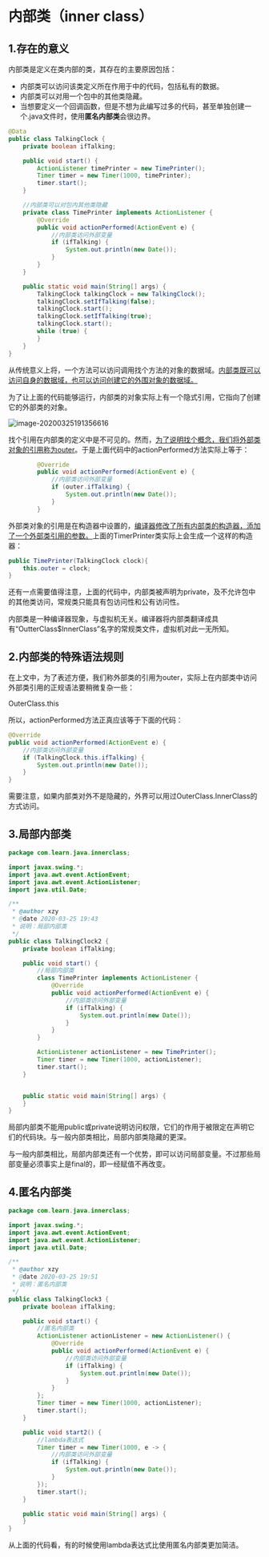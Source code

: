 # 内部类（inner class）

## 1.存在的意义

内部类是定义在类内部的类，其存在的主要原因包括：

- 内部类可以访问该类定义所在作用于中的代码，包括私有的数据。
- 内部类可以对用一个包中的其他类隐藏。
- 当想要定义一个回调函数，但是不想为此编写过多的代码，甚至单独创建一个.java文件时，使用**匿名内部类**会很边界。

```java
@Data
public class TalkingClock {
    private boolean ifTalking;

    public void start() {
        ActionListener timePrinter = new TimePrinter();
        Timer timer = new Timer(1000, timePrinter);
        timer.start();
    }

    //内部类可以对包内其他类隐藏
    private class TimePrinter implements ActionListener {
        @Override
        public void actionPerformed(ActionEvent e) {
            //内部类访问外部变量
            if (ifTalking) {
                System.out.println(new Date());
            }
        }
    }

    public static void main(String[] args) {
        TalkingClock talkingClock = new TalkingClock();
        talkingClock.setIfTalking(false);
        talkingClock.start();
        talkingClock.setIfTalking(true);
        talkingClock.start();
        while (true) {
        }
    }
}
```

从传统意义上将，一个方法可以访问调用找个方法的对象的数据域。<u>内部类既可以访问自身的数据域，也可以访问创建它的外围对象的数据域。</u>

为了让上面的代码能够运行，内部类的对象实际上有一个隐式引用，它指向了创建它的外部类的对象。

![image-20200325191356616](C:\Users\Administrator\AppData\Roaming\Typora\typora-user-images\image-20200325191356616.png)

找个引用在内部类的定义中是不可见的。然而，<u>为了说明找个概念，我们将外部类对象的引用称为outer</u>。于是上面代码中的actionPerformed方法实际上等于：

```java
        @Override
        public void actionPerformed(ActionEvent e) {
            //内部类访问外部变量
            if (outer.ifTalking) {
                System.out.println(new Date());
            }
        }
```

外部类对象的引用是在构造器中设置的，<u>编译器修改了所有内部类的构造器，添加了一个外部类引用的参数。</u>上面的TimerPrinter类实际上会生成一个这样的构造器：

```java
public TimePrinter(TalkingClock clock){
    this.outer = clock;
}
```

还有一点需要值得注意，上面的代码中，内部类被声明为private，及不允许包中的其他类访问，常规类只能具有包访问性和公有访问性。

内部类是一种编译器现象，与虚拟机无关。编译器将内部类翻译成具有“OutterClass$InnerClass”名字的常规类文件，虚拟机对此一无所知。

## 2.内部类的特殊语法规则

在上文中，为了表述方便，我们称外部类的引用为outer，实际上在内部类中访问外部类引用的正规语法要稍微复杂一些：

OuterClass.this

所以，actionPerformed方法正真应该等于下面的代码：

```java
@Override
public void actionPerformed(ActionEvent e) {
    //内部类访问外部变量
    if (TalkingClock.this.ifTalking) {
        System.out.println(new Date());
    }
}
```

需要注意，如果内部类对外不是隐藏的，外界可以用过OuterClass.InnerClass的方式访问。

## 3.局部内部类

```java
package com.learn.java.innerclass;

import javax.swing.*;
import java.awt.event.ActionEvent;
import java.awt.event.ActionListener;
import java.util.Date;

/**
 * @author xzy
 * @date 2020-03-25 19:43
 * 说明：局部内部类
 */
public class TalkingClock2 {
    private boolean ifTalking;

    public void start() {
        //局部内部类
        class TimePrinter implements ActionListener {
            @Override
            public void actionPerformed(ActionEvent e) {
                //内部类访问外部变量
                if (ifTalking) {
                    System.out.println(new Date());
                }
            }
        }

        ActionListener actionListener = new TimePrinter();
        Timer timer = new Timer(1000, actionListener);
        timer.start();
    }


    public static void main(String[] args) {
    }
}
```

局部内部类不能用public或private说明访问权限，它们的作用于被限定在声明它们的代码块。与一般内部类相比，局部内部类隐藏的更深。

与一般内部类相比，局部内部类还有一个优势，即可以访问局部变量。不过那些局部变量必须事实上是final的，即一经赋值不再改变。

## 4.匿名内部类

```java
package com.learn.java.innerclass;

import javax.swing.*;
import java.awt.event.ActionEvent;
import java.awt.event.ActionListener;
import java.util.Date;

/**
 * @author xzy
 * @date 2020-03-25 19:51
 * 说明：匿名内部类
 */
public class TalkingClock3 {
    private boolean ifTalking;

    public void start() {
        //匿名内部类
        ActionListener actionListener = new ActionListener() {
            @Override
            public void actionPerformed(ActionEvent e) {
                //内部类访问外部变量
                if (ifTalking) {
                    System.out.println(new Date());
                }
            }
        };
        Timer timer = new Timer(1000, actionListener);
        timer.start();
    }

    public void start2() {
        //lambda表达式
        Timer timer = new Timer(1000, e -> {
            //内部类访问外部变量
            if (ifTalking) {
                System.out.println(new Date());
            }
        });
        timer.start();
    }

    public static void main(String[] args) {
    }
}
```

从上面的代码看，有的时候使用lambda表达式比使用匿名内部类更加简洁。

